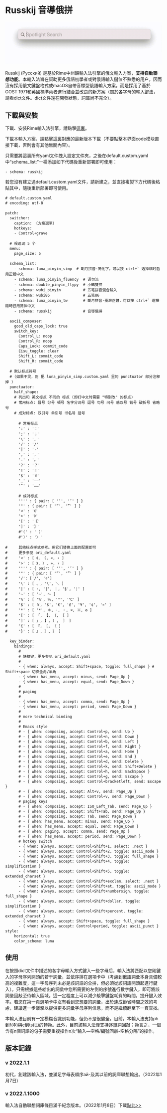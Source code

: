 # Russkij 音導俄拼
![Image](https://github.com/K-PK66/Images/blob/main/Screen%20Recording%202022-01-07%20at%2022.11.58.gif)

Russkij (Русский) 是基於Rime中州韻輸入法引擎的俄文輸入方案，**支持自動聯想功能**。本輸入法旨在幫助更多俄語初學者或對俄語輸入鍵位不熟悉的用户，因而沒有採用俄文鍵盤格式或macOS自帶音標型俄語輸入方案，而是採用了基於GOST 1971和英國標準兩者進行結合並改良的新方案（關於各字母的輸入鍵法，請看dict文件。dict文件還在開發狀態，詞庫尚不完全）。

## 下載與安裝
下載、安裝Rime輸入法引擎，請點擊[這裏](rime.im)。

下載本輸入方案，請點擊[這裏](https://github.com/K-PK66/Rime-Russkij/releases)對應的最新版本下載（不要點擊本界面code模块直接下載，否則會有其他無關內容）。

只需要將這裏所有yaml文件拽入設定文件夾，之後在default.custom.yaml中“schema_list:”一欄添加如下代碼後重新部署即可使用：

```
- schema: russkij
```

若您沒有建立過default.custom.yaml文件，請新建之，並直接複製下方代碼後粘貼其中，隨後重新部署即可使用。

```
# default.custom.yaml
# encoding: utf-8

patch:
  switcher:
    caption: 〔方案選單〕
    hotkeys:
    - Control+grave

  # 候选词 5 个
  menu:
    page_size: 5

  schema_list:
    - schema: luna_pinyin_simp	# 朙月拼音·简化字，可以按 ctrl+` 选择临时启用正體中文
    - schema: luna_pinyin_fluency  # 语句流
    - schema: double_pinyin_flypy  # 小鶴雙拼
    - schema: wubi_pinyin          # 五笔拼音混合輸入
    - schema: wubi86               # 五笔86
    - schema: luna_pinyin_tw       # 朙月拼音·臺灣正體，可以按 ctrl+` 選擇臨時啓用简体中文
    - schema: russkij              # 音導俄拼

  ascii_composer:
    good_old_caps_lock: true
    switch_key:
      Control_L: noop
      Control_R: noop
      Caps_Lock: commit_code
      Eisu_toggle: clear
      Shift_L: commit_code
      Shift_R: commit_code

  # 默认标点符号
  # (如果不灵，则 把 luna_pinyin_simp.custom.yaml 里的 punctuator 部分注释掉 )
  punctuator:
    half_shape:
    # 列出和 英文标点 不同的 标点 (即打中文时需要 "特别改" 的标点)
    # 常用标点: 冒号 分号 顿号 名字分词号 逗号 句号 问号 感叹号 钱号 破折号 省略号
    # 成对标点: 双引号 单引号 书名号 括号

      # 常用标点
      ':' : '：'
      ';' : '；'
      '\' : '、'
      '/' : '/'
      '|' : '·'
      ',' : '，'
      '.' : '。'
      '?' : '？'
      '!' : '！'
      '$' : '￥'
      '_' : '——'
      '^' : '……'

      # 成对标点
      '''' : { pair: [ '‘', '’' ] }
      '"' : { pair: [ '“', '”' ] }
      '<' : '《'
      '>' : '》'
      '[' : '【'
      ']' : '】'
      #'(' : '（'
      #')' : '）'

#     其他标点样式参考。用它们替换上面的配置即可
#     更多参见 ori_default.yaml
#     '<' : [ 《, 〈, «, ‹ ]
#     '>' : [ 》, 〉, », › ]
#     '''' : { pair: [ '‘', '’' ] }
#     '"' : { pair: [ '“', '”' ] }
#     '/': ['/', '÷']
#     '\' : [ 、, '\', ＼ ]
#     '|' : [ ·, '|', ｜, '§', '¦' ]
#     '~' : [ '~', ～ ]
#     '%' : [ '%', ％, '°', '℃' ]
#     '$' : [ ￥, '$', '€', '£', '¥', '¢', '¤' ]
#     '*' : [ '*', ＊, ·, ・, ×, ※, ❂ ]
#     '[' : [ 「, 【, 〔, ［ ]
#     ']' : [ 」, 】, 〕,  ］ ]
#     '{' : [ 『, 〖, ｛ ]
#     '}' : [ 』, 〗, ｝ ]

  key_binder:
    bindings:
      #
      # 快捷键，更多参见 ori_default.yaml
      #
      - { when: always, accept: Shift+space, toggle: full_shape } # Shift+space 切换全角/半角
      - { when: has_menu, accept: minus, send: Page_Up }
      - { when: has_menu, accept: equal, send: Page_Down }
      #
      # paging
      #
      - { when: has_menu, accept: comma, send: Page_Up }
      - { when: has_menu, accept: period, send: Page_Down }
      #
      # more technical binding
      #
      # Emacs style
      # - { when: composing, accept: Control+p, send: Up }
      # - { when: composing, accept: Control+n, send: Down }
      # - { when: composing, accept: Control+b, send: Left }
      # - { when: composing, accept: Control+f, send: Right }
      # - { when: composing, accept: Control+a, send: Home }
      # - { when: composing, accept: Control+e, send: End }
      # - { when: composing, accept: Control+d, send: Delete }
      # - { when: composing, accept: Control+k, send: Shift+Delete }
      # - { when: composing, accept: Control+h, send: BackSpace }
      # - { when: composing, accept: Control+g, send: Escape }
      # - { when: composing, accept: Control+bracketleft, send: Escape }
      # - { when: composing, accept: Alt+v, send: Page_Up }
      # - { when: composing, accept: Control+v, send: Page_Down }
      # paging keys
      # - { when: composing, accept: ISO_Left_Tab, send: Page_Up }
      # - { when: composing, accept: Shift+Tab, send: Page_Up }
      # - { when: composing, accept: Tab, send: Page_Down }
      # - { when: has_menu, accept: minus, send: Page_Up }
      # - { when: has_menu, accept: equal, send: Page_Down }
      # - { when: paging, accept: comma, send: Page_Up }
      # - { when: has_menu, accept: period, send: Page_Down }
      # hotkey switch
      - { when: always, accept: Control+Shift+1, select: .next }
      - { when: always, accept: Control+Shift+2, toggle: ascii_mode }
      - { when: always, accept: Control+Shift+3, toggle: full_shape }
      - { when: always, accept: Control+Shift+4, toggle: simplification }
      - { when: always, accept: Control+Shift+5, toggle: extended_charset }
      - { when: always, accept: Control+Shift+exclam, select: .next }
      - { when: always, accept: Control+Shift+at, toggle: ascii_mode }
      - { when: always, accept: Control+Shift+numbersign, toggle: full_shape }
      - { when: always, accept: Control+Shift+dollar, toggle: simplification }
      - { when: always, accept: Control+Shift+percent, toggle: extended_charset }
      - { when: always, accept: Shift+space, toggle: full_shape }
      - { when: always, accept: Control+period, toggle: ascii_punct }
style:
    horizontal: true
    color_scheme: luna

```
## 使用
在按照dict文件中描述的各字母輸入方式鍵入一些字母后，輸入法將匹配以您剛鍵入的字母序列開頭的若干詞彙，並依序排在選項卡中（考慮到俄語詞彙本身具備較高的複雜度，這一字母序列未必是該詞語的全拼，但必須從該詞語開頭起進行鍵入）。只需根據這些給出的詞彙中您所需要的左側的序號進行數字鍵入，即可將該詞彙回敲至待輸入區域。這一定程度上可以減少敲擊鍵盤耗費的時間，提升鍵入效率。若您在第一頁選項卡中沒有看到您想要的詞彙，出於達成節省時間之效的考慮，建議進一步敲擊以提供更多詞彙字母序列信息，而不是繼續翻至下一頁查找。

本輸入法目前有一定模糊音識別功能，但仍不是很健全。目前，本輸入法支持ph到f(Ф)與c到ts(Ц)的轉換。此外，目前該輸入法僅支持逐單詞回敲；換言之，一個含有n個詞語的句子需要重複操作n次“輸入—空格/編號回敲-空格分隔”的操作。

## 版本記錄
### v 2022.1.1
初代，創建該輸入法，並滿足字母表順序ай-及其以前的詞庫聯想輸出。（2022年1月7日）
### v 2022.1.1000
輸入法自動聯想詞庫條目滿千紀念版本。（2022年1月8日）下載[點此>>](https://github.com/K-PK66/Rime-Russkij/releases/tag/RusskijUpdate1000)
